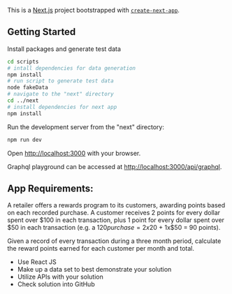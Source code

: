 This is a [Next.js](https://nextjs.org/) project bootstrapped with [`create-next-app`](https://github.com/vercel/next.js/tree/canary/packages/create-next-app).

## Getting Started

Install packages and generate test data

```bash
cd scripts
# intall dependencies for data generation
npm install
# run script to generate test data
node fakeData
# navigate to the "next" directory
cd ../next
# install dependencies for next app
npm install
```

Run the development server from the "next" directory:

```bash
npm run dev
```

Open [http://localhost:3000](http://localhost:3000) with your browser.

Graphql playground can be accessed at [http://localhost:3000/api/graphql](http://localhost:3000/api/graphql).

## App Requirements:

A retailer offers a rewards program to its customers, awarding points based on each recorded purchase.
A customer receives 2 points for every dollar spent over $100 in each transaction, plus 1 point for every dollar spent over $50 in each transaction
(e.g. a $120 purchase = 2x$20 + 1x$50 = 90 points).

Given a record of every transaction during a three month period, calculate the reward points earned for each customer per month and total.

- Use React JS
- Make up a data set to best demonstrate your solution
- Utilize APIs with your solution
- Check solution into GitHub
